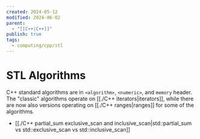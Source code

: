 ```yaml
---
created: 2024-05-12
modified: 2024-06-02
parent:
  - "[[C++|C++]]"
publish: true
tags:
  - computing/cpp/stl
---
```


# STL Algorithms
C++ standard algorithms are in `<algorithm>`, `<numeric>`, and `memory` header. The "classic" algorithms operate on [[./C++ iterators|iterators]], while there are now also versions operating on [[./C++ ranges|ranges]] for some of the algorithms.

- [[./C++ partial_sum exclusive_scan and inclusive_scan|std::partial_sum vs std::exclusive_scan vs std::inclusive_scan]]